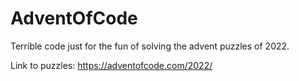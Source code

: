 # AdventOfCode

Terrible code just for the fun of solving the advent puzzles of 2022.

Link to puzzles:
https://adventofcode.com/2022/

